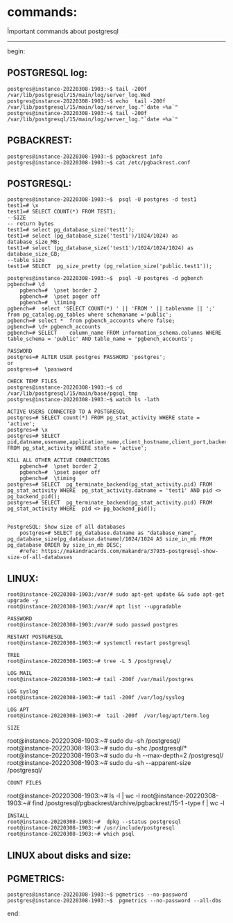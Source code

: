 # commands:

Ïmportant commands about postgresql

---

begin:

## POSTGRESQL log:

    postgres@instance-20220308-1903:~$ tail -200f /var/lib/postgresql/15/main/log/server_log.Wed
    postgres@instance-20220308-1903:~$ echo  tail -200f /var/lib/postgresql/15/main/log/server_log."`date +%a`"
    postgres@instance-20220308-1903:~$ tail -200f /var/lib/postgresql/15/main/log/server_log."`date +%a`"

## PGBACKREST:

    postgres@instance-20220308-1903:~$ pgbackrest info
    postgres@instance-20220308-1903:~$ cat /etc/pgbackrest.conf

## POSTGRESQL:

    postgres@instance-20220308-1903:~$  psql -U postgres -d test1
    test1=# \x
    test1=# SELECT COUNT(*) FROM TEST1;
    --SIZE
    -- return bytes
    test1=# select pg_database_size('test1');
    test1=# select (pg_database_size('test1')/1024/1024) as database_size_MB;
    test1=# select (pg_database_size('test1')/1024/1024/1024) as database_size_GB;
    --table size
    test1=# SELECT  pg_size_pretty (pg_relation_size('public.test1'));

    postgres@instance-20220308-1903:~$  psql -U postgres -d pgbench
    pgbench=# \d
    	pgbench=#  \pset border 2
    	pgbench=#  \pset pager off
    	pgbench=#  \timing
    pgbench=#  select 'SELECT COUNT(*) ' || 'FROM ' || tablename || ';'   from pg_catalog.pg_tables where schemaname ='public';
    pgbench=# select *  from pgbench_accounts where false;
    pgbench=# \d+ pgbench_accounts
    pgbench=# SELECT	column_name FROM information_schema.columns WHERE table_schema = 'public' AND table_name = 'pgbench_accounts';

    PASSWORD
    postgres=# ALTER USER postgres PASSWORD 'postgres';
    or
    postgres=#  \password

    CHECK TEMP FILES
    postgres@instance-20220308-1903:~$ cd /var/lib/postgresql/15/main/base/pgsql_tmp
    postgres@instance-20220308-1903:~$ watch ls -lath

    ACTIVE USERS CONNECTED TO A POSTGRESQL
    postgres=# SELECT count(*) FROM pg_stat_activity WHERE state = 'active';
    postgres=# \x
    postgres=# SELECT pid,datname,usename,application_name,client_hostname,client_port,backend_start,query_start,query,state FROM pg_stat_activity WHERE state = 'active';

    KILL ALL OTHER ACTIVE CONNECTIONS
    	pgbench=#  \pset border 2
    	pgbench=#  \pset pager off
    	pgbench=#  \timing
    postgres=# SELECT  pg_terminate_backend(pg_stat_activity.pid) FROM pg_stat_activity WHERE  pg_stat_activity.datname = 'test1' AND pid <> pg_backend_pid();
    postgres=# SELECT  pg_terminate_backend(pg_stat_activity.pid) FROM pg_stat_activity WHERE  pid <> pg_backend_pid();


    PostgreSQL: Show size of all databases
    	postgres=# SELECT pg_database.datname as "database_name", pg_database_size(pg_database.datname)/1024/1024 AS size_in_mb FROM pg_database ORDER by size_in_mb DESC;
    	#refe: https://makandracards.com/makandra/37935-postgresql-show-size-of-all-databases

## LINUX:

    root@instance-20220308-1903:/var/# sudo apt-get update && sudo apt-get upgrade -y
    root@instance-20220308-1903:/var/# apt list --upgradable

    PASSWORD
    root@instance-20220308-1903:/var/# sudo passwd postgres

    RESTART POSTGRESQL
    root@instance-20220308-1903:~# systemctl restart postgresql

    TREE
    root@instance-20220308-1903:~# tree -L 5 /postgresql/

    LOG MAIL
    root@instance-20220308-1903:~# tail -200f /var/mail/postgres

    LOG syslog
    root@instance-20220308-1903:~# tail -200f /var/log/syslog

    LOG APT
    root@instance-20220308-1903:~#  tail -200f  /var/log/apt/term.log

    SIZE

root@instance-20220308-1903:~# sudo du -sh /postgresql/
root@instance-20220308-1903:~# sudo du -shc /postgresql/\*
root@instance-20220308-1903:~# sudo du -h --max-depth=2 /postgresql/
root@instance-20220308-1903:~# sudo du -sh --apparent-size /postgresql/

    COUNT FILES

root@instance-20220308-1903:~# ls -l | wc -l
root@instance-20220308-1903:~# find /postgresql/pgbackrest/archive/pgbackrest/15-1 -type f | wc -l

    INSTALL
    root@instance-20220308-1903:~#  dpkg --status postgresql
    root@instance-20220308-1903:~# /usr/include/postgresql
    root@instance-20220308-1903:~# which psql

## LINUX about disks and size:

## PGMETRICS:

    postgres@instance-20220308-1903:~$ pgmetrics --no-password
    postgres@instance-20220308-1903:~$  pgmetrics --no-password --all-dbs

end:
